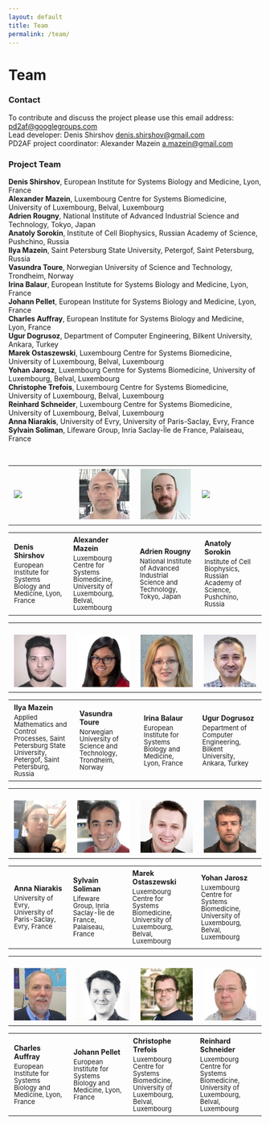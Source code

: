 ```yaml
---
layout: default
title: Team
permalink: /team/
---
```


# Team

### Contact

To contribute and discuss the project please use this email address: [pd2af@googlegroups.com](mailto:pd2af@googlegroups.com)  
Lead developer: Denis Shirshov [denis.shirshov@gmail.com](mailto:denis.shirshov@gmail.com)  
PD2AF project coordinator: Alexander Mazein [a.mazein@gmail.com](mailto:a.mazein@gmail.com)  

### Project Team

**Denis Shirshov**, European Institute for Systems Biology and Medicine, Lyon, France  
**Alexander Mazein**, Luxembourg Centre for Systems Biomedicine, University of Luxembourg, Belval, Luxembourg  
**Adrien Rougny**, National Institute of Advanced Industrial Science and Technology, Tokyo, Japan  
**Anatoly Sorokin**, Institute of Cell Biophysics, Russian Academy of Science, Pushchino, Russia  
**Ilya Mazein**, Saint Petersburg State University, Petergof, Saint Petersburg, Russia  
**Vasundra Toure**, Norwegian University of Science and Technology, Trondheim, Norway  
**Irina Balaur**, European Institute for Systems Biology and Medicine, Lyon, France  
**Johann Pellet**, European Institute for Systems Biology and Medicine, Lyon, France  
**Charles Auffray**, European Institute for Systems Biology and Medicine, Lyon, France  
**Ugur Dogrusoz**, Department of Computer Engineering, Bilkent University, Ankara, Turkey  
**Marek Ostaszewski**, Luxembourg Centre for Systems Biomedicine, University of Luxembourg, Belval, Luxembourg  
**Yohan Jarosz**, Luxembourg Centre for Systems Biomedicine, University of Luxembourg, Belval, Luxembourg  
**Christophe Trefois**, Luxembourg Centre for Systems Biomedicine, University of Luxembourg, Belval, Luxembourg  
**Reinhard Schneider**, Luxembourg Centre for Systems Biomedicine, University of Luxembourg, Belval, Luxembourg  
**Anna Niarakis**, University of Evry, University of Paris-Saclay, Evry, France  
**Sylvain Soliman**, Lifeware Group, Inria Saclay-Île de France, Palaiseau, France  

<br />

<table>
<tr>
<td style="width: 200px;"><p style="margin:4px;"><img src="/images/team/DenisShirshov.jpg" width="140"/></p></td>
<td style="width: 200px;"><p style="margin:4px;"><img src="/images/team/AlexanderMazein.jpg" width="140"/></p></td>
<td style="width: 200px;"><p style="margin:4px;"><img src="/images/team/AdrienRougny.jpg" width="140"/></p></td>
<td style="width: 200px;"><p style="margin:4px;"><img src="/images/team/AnatolySorokin.jpg" width="140"/></p></td>
</tr>
</table>

<table>
<tr>
<td style="width: 200px;"><p style="margin:4px;"><strong>Denis Shirshov</strong></p><p style="margin:4px; line-height:100%;"><font size="2">European Institute for Systems Biology and Medicine, Lyon, France</font></p></td>
<td style="width: 200px;"><p style="margin:4px;"><strong>Alexander Mazein</strong></p><p style="margin:4px; line-height:100%;"><font size="2">Luxembourg Centre for Systems Biomedicine, University of Luxembourg, Belval, Luxembourg</font></p></td>
<td style="width: 200px;"><p style="margin:4px;"><strong>Adrien Rougny</strong></p><p style="margin:4px; line-height:100%;"><font size="2">National Institute of Advanced Industrial Science and Technology, Tokyo, Japan</font></p></td>
<td style="width: 200px;"><p style="margin:4px;"><strong>Anatoly Sorokin</strong></p><p style="margin:4px; line-height:100%;"><font size="2">Institute of Cell Biophysics, Russian Academy of Science, Pushchino, Russia</font></p></td>
</tr>
</table>

<table>
<tr>
<td style="width: 200px;"><p style="margin:4px;"><br /><img src="/images/team/IlyaMazein.jpg" width="140"/></p></td>
<td style="width: 200px;"><p style="margin:4px;"><br /><img src="/images/team/VasundraToure.jpg" width="140"/></p></td>
<td style="width: 200px;"><p style="margin:4px;"><br /><img src="/images/team/IrinaBalaur.jpg" width="140"/></p></td>
<td style="width: 200px;"><p style="margin:4px;"><br /><img src="/images/team/UgurDogrusoz.jpg" width="140"/></p></td>
</tr>
</table>

<table>
<tr>
<td style="width: 200px;"><p style="margin:4px;"><strong>Ilya Mazein</strong></p><p style="margin:4px; line-height:100%;"><font size="2">Applied Mathematics and Control Processes, Saint Petersburg State University, Petergof, Saint Petersburg, Russia</font></p></td>
<td style="width: 200px;"><p style="margin:4px;"><strong>Vasundra Toure</strong></p><p style="margin:4px; line-height:100%;"><font size="2">Norwegian University of Science and Technology, Trondheim, Norway</font></p></td>
<td style="width: 200px;"><p style="margin:4px;"><strong>Irina Balaur</strong></p><p style="margin:4px; line-height:100%;"><font size="2">European Institute for Systems Biology and Medicine, Lyon, France</font></p></td>
<td style="width: 200px;"><p style="margin:4px;"><strong>Ugur Dogrusoz</strong></p><p style="margin:4px; line-height:100%;"><font size="2">Department of Computer Engineering, Bilkent University, Ankara, Turkey</font></p></td>
</tr>
</table>

<table>
<tr>
<td style="width: 200px;"><p style="margin:4px;"><br /><img src="/images/team/AnnaNiarakis.jpg" width="140"/></p></td>
<td style="width: 200px;"><p style="margin:4px;"><br /><img src="/images/team/SylvainSoliman.jpg" width="140"/></p></td>
<td style="width: 200px;"><p style="margin:4px;"><br /><img src="/images/team/MarekOstaszewski.jpg" width="140"/></p></td>
<td style="width: 200px;"><p style="margin:4px;"><br /><img src="/images/team/YohanJarosz.jpg" width="140"/></p></td>
</tr>
</table>

<table>
<tr>
<td style="width: 200px;"><p style="margin:4px;"><strong>Anna Niarakis</strong></p><p style="margin:4px; line-height:100%;"><font size="2">University of Evry, University of Paris-Saclay, Evry, France</font></p></td>
<td style="width: 200px;"><p style="margin:4px;"><strong>Sylvain Soliman</strong></p><p style="margin:4px; line-height:100%;"><font size="2">Lifeware Group, Inria Saclay-Île de France, Palaiseau, France</font></p></td>
<td style="width: 200px;"><p style="margin:4px;"><strong>Marek Ostaszewski</strong></p><p style="margin:4px; line-height:100%;"><font size="2">Luxembourg Centre for Systems Biomedicine, University of Luxembourg, Belval, Luxembourg</font></p></td>
<td style="width: 200px;"><p style="margin:4px;"><strong>Yohan Jarosz</strong></p><p style="margin:4px; line-height:100%;"><font size="2">Luxembourg Centre for Systems Biomedicine, University of Luxembourg, Belval, Luxembourg</font></p></td>
</tr>
</table>

<table>
<tr>
<td style="width: 200px;"><p style="margin:4px;"><br /><img src="/images/team/CharlesAuffray.jpg" width="140"/></p></td>
<td style="width: 200px;"><p style="margin:4px;"><br /><img src="/images/team/JohannPellet.jpg" width="140"/></p></td>
<td style="width: 200px;"><p style="margin:4px;"><br /><img src="/images/team/ChristopheTrefois.jpg" width="140"/></p></td>
<td style="width: 200px;"><p style="margin:4px;"><br /><img src="/images/team/ReinhardSchneider.jpg" width="140"/></p></td>
</tr>
</table>

<table>
<tr>
<td style="width: 200px;"><p style="margin:4px;"><strong>Charles Auffray</strong></p><p style="margin:4px; line-height:100%;"><font size="2">European Institute for Systems Biology and Medicine, Lyon, France</font></p></td>
<td style="width: 200px;"><p style="margin:4px;"><strong>Johann Pellet</strong></p><p style="margin:4px; line-height:100%;"><font size="2">European Institute for Systems Biology and Medicine, Lyon, France</font></p></td>
<td style="width: 200px;"><p style="margin:4px;"><strong>Christophe Trefois</strong></p><p style="margin:4px; line-height:100%;"><font size="2">Luxembourg Centre for Systems Biomedicine, University of Luxembourg, Belval, Luxembourg</font></p></td>
<td style="width: 200px;"><p style="margin:4px;"><strong>Reinhard Schneider</strong></p><p style="margin:4px; line-height:100%;"><font size="2">Luxembourg Centre for Systems Biomedicine, University of Luxembourg, Belval, Luxembourg</font></p></td>
</tr>
</table>

